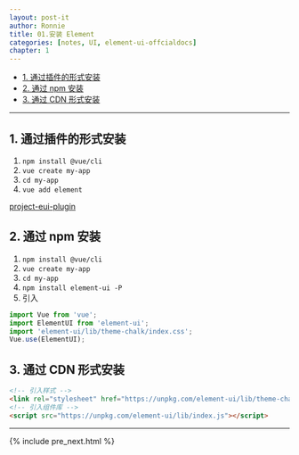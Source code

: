 ```yaml
---
layout: post-it
author: Ronnie
title: 01.安装 Element
categories: [notes, UI, element-ui-offcialdocs]
chapter: 1
---
```


<!-- TOC -->

- [1. 通过插件的形式安装](#1-通过插件的形式安装)
- [2. 通过 npm 安装](#2-通过-npm-安装)
- [3. 通过 CDN 形式安装](#3-通过-cdn-形式安装)

<!-- /TOC -->

---

## 1. 通过插件的形式安装

1. `npm install @vue/cli`
2. `vue create my-app`
3. `cd my-app`
4. `vue add element`

[project-eui-plugin](/assets/images/element-ui/project-eui-plugin.png)

## 2. 通过 npm 安装

1. `npm install @vue/cli`
2. `vue create my-app`
3. `cd my-app`
4. `npm install element-ui -P`
5. 引入

```js
import Vue from 'vue';
import ElementUI from 'element-ui';
import 'element-ui/lib/theme-chalk/index.css';
Vue.use(ElementUI);
```

## 3. 通过 CDN 形式安装

```html
<!-- 引入样式 -->
<link rel="stylesheet" href="https://unpkg.com/element-ui/lib/theme-chalk/index.css">
<!-- 引入组件库 -->
<script src="https://unpkg.com/element-ui/lib/index.js"></script>
```

---

{% include pre_next.html %}

